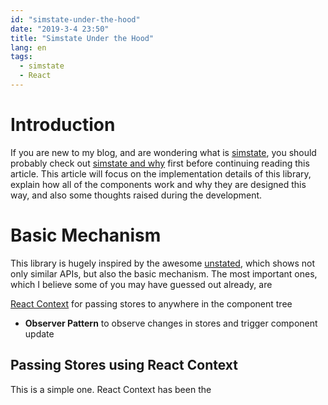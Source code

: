 ```yaml
---
id: "simstate-under-the-hood"
date: "2019-3-4 23:50"
title: "Simstate Under the Hood"
lang: en
tags:
  - simstate
  - React
---
```


# Introduction

If you are new to my blog, and are wondering what is [simstate](https://github.com/viccrubs/simstate), you should probably check out [simstate and why](/articles/simstate-and-why) first before continuing reading this article. This article will focus on the implementation details of this library, explain how all of the components work and why they are designed this way, and also some thoughts raised during the development.

# Basic Mechanism

This library is hugely inspired by the awesome [unstated](https://github.com/jamiebuilds/unstated), which shows not only similar APIs, but also the basic mechanism. The most important ones, which I believe some of you may have guessed out already, are

[React Context](https://reactjs.org/docs/context.html) for passing stores to anywhere in the component tree
- **Observer Pattern** to observe changes in stores and trigger component update

## Passing Stores using React Context

This is a simple one. React Context has been the
